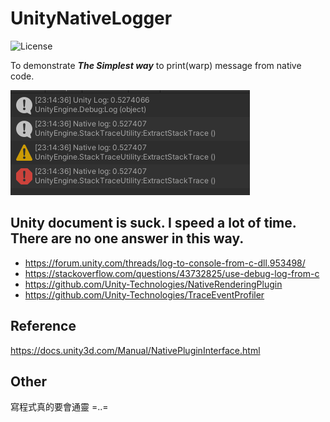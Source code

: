 
# UnityNativeLogger
![License](https://img.shields.io/badge/License-MIT-Gray)


To demonstrate ***The Simplest way*** to print(warp) message from native code.

![Result](https://raw.githubusercontent.com/Darkgrouptw/UnityNativeLogger/main/Images/Result.png)

## Unity document is suck. I speed a lot of time. There are no one answer in this way.
* https://forum.unity.com/threads/log-to-console-from-c-dll.953498/
* https://stackoverflow.com/questions/43732825/use-debug-log-from-c
* https://github.com/Unity-Technologies/NativeRenderingPlugin
* https://github.com/Unity-Technologies/TraceEventProfiler

## Reference
https://docs.unity3d.com/Manual/NativePluginInterface.html

## Other
寫程式真的要會通靈 =..=
